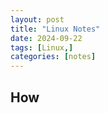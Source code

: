 ```yaml
---
layout: post
title: "Linux Notes"
date: 2024-09-22
tags: [Linux,]
categories: [notes]
---
```



## How 

